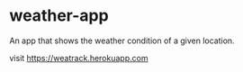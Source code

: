 # weather-app
An app that shows the weather condition of a given location.

visit https://weatrack.herokuapp.com
